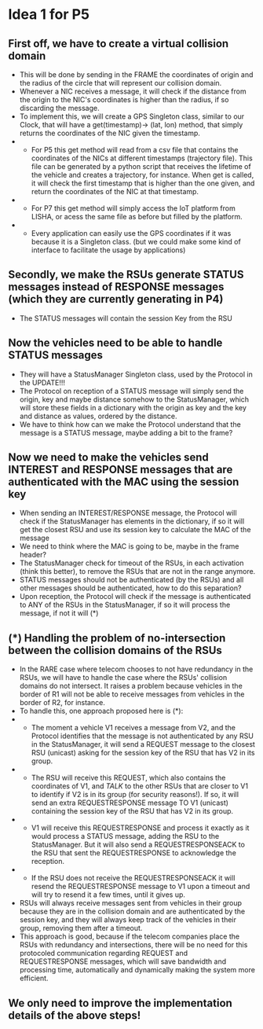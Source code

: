 # Idea 1 for P5

## First off, we have to create a virtual collision domain

- This will be done by sending in the FRAME the coordinates of origin and the radius of the circle that will represent our collision domain.
- Whenever a NIC receives a message, it will check if the distance from the origin to the NIC's coordinates is higher than the radius, if so discarding the message.
- To implement this, we will create a GPS Singleton class, similar to our Clock, that will have a get(timestamp)-> (lat, lon) method, that simply returns the coordinates of the NIC given the timestamp.
- - For P5 this get method will read from a csv file that contains the coordinates of the NICs at different timestamps (trajectory file). This file can be generated by a python script that receives the lifetime of the vehicle and creates a trajectory, for instance. When get is called, it will check the first timestamp that is higher than the one given, and return the coordinates of the NIC at that timestamp.
- - For P7 this get method will simply access the IoT platform from LISHA, or acess the same file as before but filled by the platform.
- - Every application can easily use the GPS coordinates if it was because it is a Singleton class. (but we could make some kind of interface to facilitate the usage by applications)

## Secondly, we make the RSUs generate STATUS messages instead of RESPONSE messages (which they are currently generating in P4)

- The STATUS messages will contain the session Key from the RSU

## Now the vehicles need to be able to handle STATUS messages

- They will have a StatusManager Singleton class, used by the Protocol in the UPDATE!!!
- The Protocol on reception of a STATUS message will simply send the origin, key and maybe distance somehow to the StatusManager, which will store these fields in a dictionary with the origin as key and the key and distance as values, ordered by the distance.
- We have to think how can we make the Protocol understand that the message is a STATUS message, maybe adding a bit to the frame?

## Now we need to make the vehicles send INTEREST and RESPONSE messages that are authenticated with the MAC using the session key

- When sending an INTEREST/RESPONSE message, the Protocol will check if the StatusManager has elements in the dictionary, if so it will get the closest RSU and use its session key to calculate the MAC of the message 
- We need to think where the MAC is going to be, maybe in the frame header?
- The StatusManager check for timeout of the RSUs, in each activation (think this better), to remove the RSUs that are not in the range anymore.
- STATUS messages should not be authenticated (by the RSUs) and all other messages should be authenticated, how to do this separation?
- Upon reception, the Protocol will check if the message is authenticated to ANY of the RSUs in the StatusManager, if so it will process the message, if not it will (*)

## (*) Handling the problem of no-intersection between the collision domains of the RSUs

- In the RARE case where telecom chooses to not have redundancy in the RSUs, we will have to handle the case where the RSUs' collision domains do not intersect. It raises a problem because vehicles in the border of R1 will not be able to receive messages from vehicles in the border of R2, for instance.
- To handle this, one approach proposed here is (*):
- - The moment a vehicle V1 receives a message from V2, and the Protocol identifies that the message is not authenticated by any RSU in the StatusManager, it will send a REQUEST message to the closest RSU (unicast) asking for the session key of the RSU that has V2 in its group.
- - The RSU will receive this REQUEST, which also contains the coordinates of V1, and *TALK* to the other RSUs that are closer to V1 to identify if V2 is in its group (for security reasons!). If so, it will send an extra REQUESTRESPONSE message TO V1 (unicast) containing the session key of the RSU that has V2 in its group.
- - V1 will receive this REQUESTRESPONSE and process it exactly as it would process a STATUS message, adding the RSU to the StatusManager. But it will also send a REQUESTRESPONSEACK to the RSU that sent the REQUESTRESPONSE to acknowledge the reception.
- - If the RSU does not receive the REQUESTRESPONSEACK it will resend the REQUESTRESPONSE message to V1 upon a timeout and will try to resend it a few times, until it gives up.
- RSUs will always receive messages sent from vehicles in their group because they are in the collision domain and are authenticated by the session key, and they will always keep track of the vehicles in their group, removing them after a timeout.
- This approach is good, because if the telecom companies place the RSUs with redundancy and intersections, there will be no need for this protocoled communication regarding REQUEST and REQUESTRESPONSE messages, which will save bandwidth and processing time, automatically and dynamically making the system more efficient.

## We only need to improve the implementation details of the above steps!